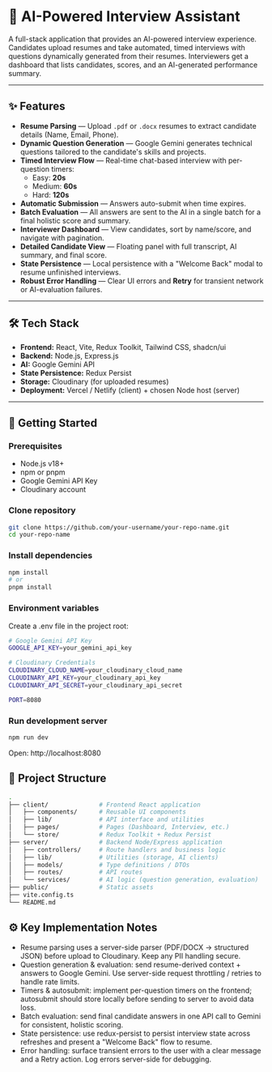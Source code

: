 # 🤖 AI-Powered Interview Assistant

A full-stack application that provides an AI-powered interview experience. Candidates upload resumes and take automated, timed interviews with questions dynamically generated from their resumes. Interviewers get a dashboard that lists candidates, scores, and an AI-generated performance summary.

---

## ✨ Features

- **Resume Parsing** — Upload `.pdf` or `.docx` resumes to extract candidate details (Name, Email, Phone).
- **Dynamic Question Generation** — Google Gemini generates technical questions tailored to the candidate's skills and projects.
- **Timed Interview Flow** — Real-time chat-based interview with per-question timers:
  - Easy: **20s**
  - Medium: **60s**
  - Hard: **120s**
- **Automatic Submission** — Answers auto-submit when time expires.
- **Batch Evaluation** — All answers are sent to the AI in a single batch for a final holistic score and summary.
- **Interviewer Dashboard** — View candidates, sort by name/score, and navigate with pagination.
- **Detailed Candidate View** — Floating panel with full transcript, AI summary, and final score.
- **State Persistence** — Local persistence with a "Welcome Back" modal to resume unfinished interviews.
- **Robust Error Handling** — Clear UI errors and **Retry** for transient network or AI-evaluation failures.

---

## 🛠️ Tech Stack

- **Frontend:** React, Vite, Redux Toolkit, Tailwind CSS, shadcn/ui  
- **Backend:** Node.js, Express.js  
- **AI:** Google Gemini API  
- **State Persistence:** Redux Persist  
- **Storage:** Cloudinary (for uploaded resumes)  
- **Deployment:** Vercel / Netlify (client) + chosen Node host (server)  

---

## 🚀 Getting Started

### Prerequisites

- Node.js v18+  
- npm or pnpm  
- Google Gemini API Key  
- Cloudinary account

### Clone repository

```bash
git clone https://github.com/your-username/your-repo-name.git
cd your-repo-name
``` 

### Install dependencies

```bash
npm install
# or
pnpm install
```

### Environment variables
Create a .env file in the project root:
```bash
# Google Gemini API Key
GOOGLE_API_KEY=your_gemini_api_key

# Cloudinary Credentials
CLOUDINARY_CLOUD_NAME=your_cloudinary_cloud_name
CLOUDINARY_API_KEY=your_cloudinary_api_key
CLOUDINARY_API_SECRET=your_cloudinary_api_secret

PORT=8080
```

### Run development server

```bash
npm run dev
```
Open: http://localhost:8080


## 📂 Project Structure

```bash
.
├── client/              # Frontend React application
│   ├── components/      # Reusable UI components
│   ├── lib/             # API interface and utilities
│   ├── pages/           # Pages (Dashboard, Interview, etc.)
│   └── store/           # Redux Toolkit + Redux Persist
├── server/              # Backend Node/Express application
│   ├── controllers/     # Route handlers and business logic
│   ├── lib/             # Utilities (storage, AI clients)
│   ├── models/          # Type definitions / DTOs
│   ├── routes/          # API routes
│   └── services/        # AI logic (question generation, evaluation)
├── public/              # Static assets
├── vite.config.ts
└── README.md
```

## ⚙️ Key Implementation Notes
- Resume parsing uses a server-side parser (PDF/DOCX -> structured JSON) before upload to Cloudinary. Keep any PII handling secure.
- Question generation & evaluation: send resume-derived context + answers to Google Gemini. Use server-side request throttling / retries to handle rate limits.
- Timers & autosubmit: implement per-question timers on the frontend; autosubmit should store locally before sending to server to avoid data loss.
- Batch evaluation: send final candidate answers in one API call to Gemini for consistent, holistic scoring.
- State persistence: use redux-persist to persist interview state across refreshes and present a "Welcome Back" flow to resume.
- Error handling: surface transient errors to the user with a clear message and a Retry action. Log errors server-side for debugging.
